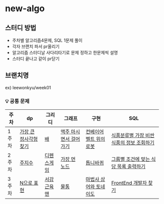   # new-algo
## 스터디 방법
- 주차별 알고리즘4문제, SQL 1문제 풀이
- 각자 브랜치 파서 pr올리기
- 알고리즘 스터디날 사다리타기로 문제 정하고 한문제씩 설명
- 스터디 끝나고 같이 pr닫기

## 브랜치명
ex) leewonkyu/week01

### 💡 공통 문제
| 주차 | dp | 그리디 | 그래프 | 구현 | SQL |
|------|------|----|----|----|----|
| 1주차 | <a href="https://school.programmers.co.kr/learn/courses/30/lessons/12905">가장 큰 정사각형 찾기</a> | <a href="https://www.acmicpc.net/problem/1092">배</a> | <a href="https://www.acmicpc.net/problem/9205">맥주 마시면서 걸어가기 </a> | <a href="https://www.acmicpc.net/problem/20055">컨베이어 벨트 위의 로봇</a> | <a href="https://school.programmers.co.kr/learn/courses/30/lessons/131116">식품분류별 가장 비싼 식품의 정보 조회하기</a> |
| 2주차 | [주지수](https://www.acmicpc.net/problem/15724) | [디펜스게임](https://school.programmers.co.kr/learn/courses/30/lessons/142085) | [가장 먼 노드](https://school.programmers.co.kr/learn/courses/30/lessons/49189) | [톱니바퀴](https://www.acmicpc.net/problem/14891) | [그룹별 조건에 맞는 식당 목록 출력하기](https://school.programmers.co.kr/learn/courses/30/lessons/131124) |
| 3주차 | [N으로 표현](https://school.programmers.co.kr/learn/courses/30/lessons/42895) | <a href="https://www.acmicpc.net/problem/20300">서강근육맨</a> | <a href="https://www.acmicpc.net/problem/2251">물통</a> | <a href="https://www.acmicpc.net/problem/20057">마법사 상어와 토네이도</a> | [FrontEnd 개발자 찾기](https://school.programmers.co.kr/learn/courses/30/lessons/276035) |
